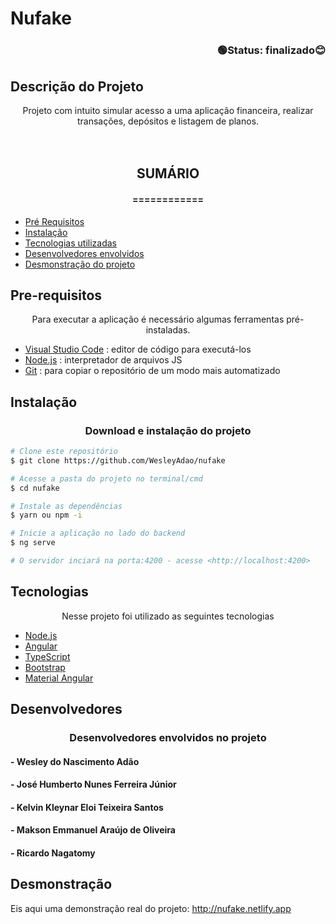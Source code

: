 # Nufake
### <div align="right">🟢Status: finalizado😊 </div>

## Descrição do Projeto
<div align="center">Projeto com intuito simular acesso a uma aplicação financeira, realizar transações, depósitos e listagem de planos.</div>
<br><br>

## <div align="center">SUMÁRIO</div>
#### <div align="center">============</div>
<!--ts-->
* [Pré Requisitos](#Pre-requisitos)
* [Instalação](#Instalação)
* [Tecnologias utilizadas](#tecnologias)
* [Desenvolvedores envolvidos](#Desenvolvedores)
* [Desmonstração do projeto](#Desmonstração)
<!--te-->

 ## Pre-requisitos
<div align="center"> Para executar a aplicação é necessário algumas ferramentas pré-instaladas.</div>

* [Visual Studio Code](https://code.visualstudio.com/) : editor de código para executá-los
* [Node.js](https://nodejs.org/en/) : interpretador de arquivos JS
* [Git](https://git-scm.com) : para copiar o repositório de um modo mais automatizado

## Instalação
### <div align="center">Download e instalação do projeto </div>

```bash
# Clone este repositório
$ git clone https://github.com/WesleyAdao/nufake

# Acesse a pasta do projeto no terminal/cmd
$ cd nufake

# Instale as dependências
$ yarn ou npm -i

# Inicie a aplicação no lado do backend
$ ng serve

# O servidor inciará na porta:4200 - acesse <http://localhost:4200>
```

## Tecnologias
<div align="center"> Nesse projeto foi utilizado as seguintes tecnologias</div>

- [Node.js](https://nodejs.org/en/)
- [Angular](https://angular.io/)
- [TypeScript](https://www.typescriptlang.org/)
- [Bootstrap](https://getbootstrap.com/)
- [Material Angular](https://material.angular.io/guide/getting-started)

## Desenvolvedores
### <div align="center">Desenvolvedores envolvidos no projeto</div>
#### - Wesley do Nascimento Adão
#### - José Humberto Nunes Ferreira Júnior
#### - Kelvin Kleynar Eloi Teixeira Santos
#### - Makson Emmanuel Araújo de Oliveira
#### - Ricardo Nagatomy

 ## Desmonstração
 Eis aqui uma demonstração real do projeto: http://nufake.netlify.app
